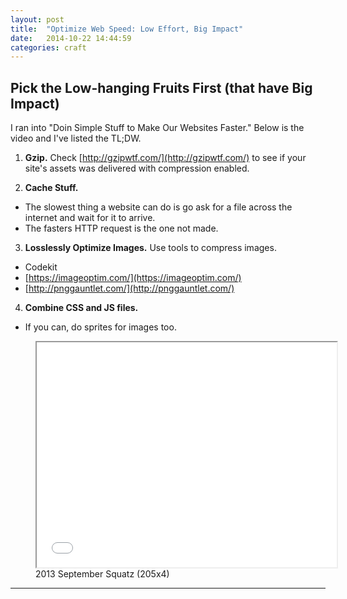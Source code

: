 ```yaml
---
layout: post
title:  "Optimize Web Speed: Low Effort, Big Impact"
date:   2014-10-22 14:44:59
categories: craft
---
```



## Pick the Low-hanging Fruits First (that have Big Impact)

I ran into "Doin Simple Stuff to Make Our Websites Faster."  Below is the video and I've listed
the TL;DW.

1. **Gzip.** Check [http://gzipwtf.com/](http://gzipwtf.com/) to see if your site's assets was delivered with compression enabled.

2. **Cache Stuff.**
  * The slowest thing a website can do is go ask for a file across the internet and wait for it to arrive.
  * The fasters HTTP request is the one not made.  

3. **Losslessly Optimize Images.**  Use tools to compress images.
 * Codekit
 * [https://imageoptim.com/](https://imageoptim.com/)
 * [http://pnggauntlet.com/](http://pnggauntlet.com/)

4. **Combine CSS and JS files.**
 * If you can, do sprites for images too.

<figure><iframe width="480" height="360"  allowfullscreen="" class="youtube-player" src="//www.youtube.com/embed/IQKVtAMyiG0?wmode=transparent&amp;amp;autoplay=0&amp;amp;rel=0&amp;amp;showinfo=0&amp;amp;autohide=1&amp;amp;color=white&amp;amp;" type="text/html"></iframe>
  <figcaption>2013 September Squatz (205x4)</figcaption>
</figure>



---



